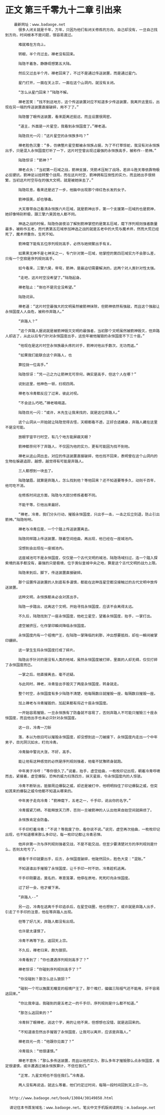 # 正文 第三千零九十二章 引出来
        最新网址：www.badaoge.net
          很多人闭关就是千年，万年，只因为他们有闭关修炼的方向，自己却没有，一旦自己找到方向，时间根本不是问题，很容易渡过。
      
          难就难在方向上。
      
          转眼，半个月过去，禅老没有回来。
      
          陆隐不着急，静静观想第五大陆。
      
          然后又过去半个月，禅老回来了，不过不是通过传送装置，而是通过星门。
      
          星门打开，一面在天上宗，一面在这个山洞内，就没有关闭。
      
          “怎么从星门回来？”陆隐不解。
      
          禅老苦笑：“找不到这地方，这个传送装置对应不知道多少传送装置，我离开这里后，出现在另一端的传送装置直接破碎，用不了了。”
      
          陆隐瞥了眼传送装置，看来距离还挺远，而且设置很周密。
      
          “道主，外面是一片星空，我看到永恒国度了。”禅老道。
      
          陆隐目光一闪：“这片星空的永恒族多吗？”
      
          禅老脸色沉重：“多，仿佛整片星空都被永恒族占据，为了不打草惊蛇，我没有对永恒族出手，只是混入永恒国度打听了一下，这片时空曾出现过最强的永恒族高手，被称作--箭神。”
      
          陆隐惊讶：“箭神？”
      
          禅老点头：“当初第一厄域之战，箭神支援，凭箭术压制了战场，若非斗胜天尊依靠物极必反硬抗，箭神足以扭转整个战局，而在这片时空，箭神拥有压倒性的实力，而且她出手很频繁，当初这片时空存在的强大文明，就是被她抹去了。”
      
          陆隐叹息，看来还是迟了一步，他脑中出现那个绯红色长发的女子。
      
          箭神很美，却也够毒。
      
          大天尊带自己看清永恒族六片厄域，就是箭神出手，第一个支援第一厄域的也是箭神，她好像特别积极，跟三擎六昊其他人都不同。
      
          神选之战的时候，陆隐伪装夜泊了解到箭神掌控的是第五厄域，麾下序列规则强者数量最多，被称作五老，而代表第五厄域参加神选之战的就是五老中的大荒与魔术师，然而大荒已经死了，魔术师重伤，生死不知。
      
          箭神麾下能有五位序列规则高手，必然与她频繁出手有关。
      
          如果黑无神不是七神天之一，专门针对第一厄域，他掌控的第四厄域实力不会那么差，只有一个空寂是序列规则高手。
      
          如今看来，三擎六昊，帝穹，箭神，是最迫切需要解决的，这两个对人类针对性太强。
      
          “走吧，这片时空没希望了。”陆隐起身。
      
          禅老阻止：“倒也不是完全没希望。”
      
          陆隐诧异。
      
          禅老道：“这片时空最强大的文明虽然被箭神抹除，但箭神依然有强敌，而且这个强敌让永恒国度人人自危，被称作弃路人。”
      
          “弃路人？”
      
          “这个弃路人据说就是被箭神毁灭文明的最强者，当初那个文明虽然被箭神毁灭，但弃路人却逃了，从此以后专门针对永恒国度出手，这些年被他摧毁的永恒国度不下三十座。”
      
          “他现在是这片时空永恒族最头疼的对手，箭神对他出手数次，无功而返。”
      
          “如果我们能联合这个弃路人，也
      
          算拉拢一位高手。”
      
          陆隐惊讶：“凭一己之力让箭神无可奈何，确实是高手，但这个人在哪？”
      
          说到这里，他神色一顿，扫视四周。
      
          禅老与冷青都反应了过来，彼此对视。
      
          “不会这么巧吧。”禅老喃喃道。
      
          陆隐目光一闪：“或许，木先生让我来找的，就是这位弃路人。”
      
          这个山洞从一开始就让陆隐觉得古怪，天眼都看不透，正好合适藏身，弃路人藏在这里不是没可能。
      
          放眼宇宙平行时空，有几个地方能屏蔽天眼？
      
          箭神都奈何不了弃路人，不仅因为他的实力，更有可能因为找不到他。
      
          禅老从这山洞出去，对应的传送装置直接破碎，他也找不回来，表明曾在这个山洞内的生物在躲避追踪，越想，越觉得有可能是弃路人。
      
          三人都想到一块去了。
      
          陆隐皱眉，就算是弃路人，怎么找到他？等他回来？还不知道要等多久，动则千百年，他可吃不消。
      
          在修炼时间这方面，陆隐与大部分修炼者都不同。
      
          不能干等，引他出来最好。
      
          “禅老，冷青，我们分头行动，摧毁永恒国度，只出手一击，一击之后立刻退，防止引出箭神。”陆隐吩咐。
      
          禅老与冷青应是，一个个踏上传送装置离去。
      
          陆隐同样踏上传送装置，随着空间扭曲，再出现，他已经在一座城池内。
      
          没想到会出现在一座城池内。
      
          这座城池可不是永恒国度，仅仅是一个古代文明的城池，陆隐场域扫过，连一个踏入探索境的高手都没有，最强的只是极境，位于类似皇城中央之地，算是这个古代文明的战力上限。
      
          陆隐来到后，脚下，传送装置直接破碎。
      
          那个设置传送装置的人到底有多谨慎，都能在这种连星空都没接触过的古代文明中放传送装置。
      
          这种文明，永恒族都未必会对其出手。
      
          陆隐一步踏出，远离这个文明，开始寻找永恒国度，应该不会离得太远。
      
          不久后，陆隐找到了一座永恒国度，他屹立星空，望着永恒国度，抬手，一掌打出。
      
          虚空被挤压，化作掌印瞬间降临永恒国度。
      
          永恒国度内有一个祖境尸王，在陆隐一掌降临的刹那，冲出想要抵挡，却在一瞬间被掌印碾碎。
      
          这一掌生生将永恒国度打成了碎片。
      
          陆隐出手针对的是没有人类的地域，虽然永恒国度被打碎，里面的人却无碍，仅仅打碎了永恒国度而已。
      
          一掌之后，他直接离去，毫不迟疑。
      
          与此同时，禅老，冷青皆出手毁灭了两座永恒国度，转身就走。
      
          整个时空，永恒国度有多少陆隐不清楚，他每隔数日就摧毁一座，每隔数日摧毁一座。
      
          加上禅老与冷青摧毁的，加起来都有将近十座永恒国度。
      
          一开始容易摧毁，一旦永恒族有了防备就不容易了，否则弃路人不可能只摧毁三十座永恒国度，而且他出手也未必只针对永恒国度。
      
          这一日，冷青一刀斩
      
          落，本以为依旧可以摧毁永恒国度，却没想到这一刀被接下，永恒国度内走出一个中年男子，目光阴沉如水，盯向冷青。
      
          冷青脑中警兆大涨，不好，高手。
      
          能让他有这种感觉的必然是序列规则强者，他毫不犹豫转身就跑。
      
          中年男子冷哼：“等你很久了。”说着，抬手，虚空扭曲，一枚枚印记出现，朝着冷青呼啸而去，紧接着，虚空爆裂，恐怖的威力扫荡四方，抹灭星辰，令永恒国度内的人惊骇。
      
          冷青不断斩出，抵御周边爆裂之威，却还是被打中，他明明挡住了印记爆裂之威，但突如其来的爆裂之威令他都不知道从哪来的。
      
          中年男子走向冷青：“箭神麾下，五老之一，千手印，说出你的名字。”
      
          冷青握紧刀柄，不能释放天刀界，否则一旦被箭神的人认出他来自始空间就麻烦了。
      
          永恒族肯定会防备。
      
          千手印盯着冷青：“不说？等我废了你，看你说不说。”说完，虚空再次扭曲，一枚枚印记出现，也不知道哪来那么多印记，每一枚印记都让冷青忌惮。
      
          他并非第一次与序列规则强者交战，不是不能交战，但至少要清楚对方的序列规则是什么，否则太吃亏了。
      
          眼看千手印就要出手，后方，永恒国度破碎，他陡然回头，脸色大变：“混账。”
      
          不知道谁出手摧毁了永恒国度，让千手印一时不妨，冷青趁机逃离。
      
          千手印刚要追，莫名的，寒意笼罩，他停在原地，死死盯向永恒国度。
      
          过了好一会，他才缓下来。
      
          “弃路人--”
      
          另一边，冷青在逃离千手印追杀后，在星空绕圈，他也想到了，或许就是弃路人出手，引走了千手印的注意，他在等弃路人出现。
      
          但等了好几天，弃路人都没有出现。
      
          也许是太谨慎了。
      
          冷青不再等下去，返回天上宗。
      
          不久后，禅老归来，颇为狼狈。
      
          冷青看到了：“你也遭遇序列规则高手了？”
      
          禅老惊讶：“你碰到序列规则高手了？”
      
          “你没碰到？那怎么这么狼狈？”
      
          “碰到一个可以施展无瞳变的祖境尸王了，那个难打，偏偏三阳祖气还不能用，好不容易逃回来。”
      
          “你比我幸运，我碰到的是五老之一的千手印，序列规则是什么都不知道。”
      
          “那怎么逃回来的？”
      
          冷青斜了眼禅老，逃这个字，用的让他不爽，但想想也没错，就是逃回来的。
      
          “不知道谁忽然出手摧毁了永恒国度，让我可以离开，应该是弃路人。”
      
          禅老目光一亮：“他跟你见面了？”
      
          冷青摇头：“他很谨慎。”
      
          禅老不意外：“那么多传送装置，而且以他的实力，那么多年才摧毁那么点永恒国度，肯定很谨慎，或许遭遇过被永恒族算计，不信任我们。”
      
          “正常，九星文明也不信任我们。”冷青道。
      
          两人没有再说话，就这么等着，他们约定过时间，每隔一段时间回到天上宗一次。
      
      
      http://www.badaoge.net/book/13084/30149858.html
      
      请记住本书首发域名：www.badaoge.net。笔尖中文手机版阅读网址：m.badaoge.net